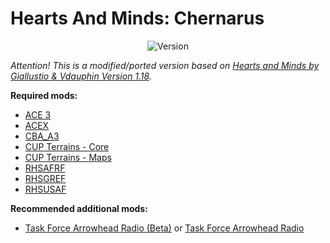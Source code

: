 
# Hearts And Minds: Chernarus
<p align="center">
     <a><img src="https://img.shields.io/badge/Current Version-0.1-red.svg?style=flat-square" alt="Version"></a>
</p>


*Attention! This is a modified/ported version based on [Hearts and Minds by Giallustio & Vdauphin Version 1.18](https://github.com/Vdauphin/HeartsAndMinds).*

**Required mods:**
 - [ACE 3](http://steamcommunity.com/sharedfiles/filedetails/?id=463939057)
 - [ACEX](http://steamcommunity.com/sharedfiles/filedetails/?id=708250744)
 - [CBA_A3](http://steamcommunity.com/sharedfiles/filedetails/?id=450814997)
 - [CUP Terrains - Core](http://steamcommunity.com/sharedfiles/filedetails/?id=583496184)
 - [CUP Terrains - Maps](http://steamcommunity.com/sharedfiles/filedetails/?id=583544987)
 - [RHSAFRF](http://steamcommunity.com/sharedfiles/filedetails/?id=843425103)
 - [RHSGREF](http://steamcommunity.com/sharedfiles/filedetails/?id=843593391)
 - [RHSUSAF](http://steamcommunity.com/sharedfiles/filedetails/?id=843577117)

**Recommended additional mods:**
 - [Task Force Arrowhead Radio (Beta)](http://steamcommunity.com/sharedfiles/filedetails/?id=894678801) or [Task Force Arrowhead Radio](http://steamcommunity.com/sharedfiles/filedetails/?id=620019431)
